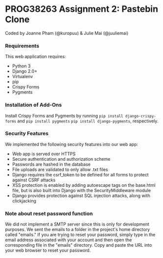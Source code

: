 # PROG38263 Assignment 2: Pastebin Clone
Coded by Joanne Pham (@kuropuu) & Julie Mai (@juuliemai)

### Requirements
This web application requires:
* Python 3
* Django 2.0+
* Virtualenv
* pip
* Crispy Forms
* Pygments

### Installation of Add-Ons
Install Crispy Forms and Pygments by running `pip install django-crispy-forms` and `pip install pygments` `pip install django-pygments`, respectively.

### Security Features
We implemented the following security features into our web app:
* Web app is served over HTTPS
* Secure authentication and authorization scheme
* Passwords are hashed in the database
* File uploads are validated to only allow .txt files
* Django requires the csrf_token to be defined for all forms to protect 
against CSRF attacks
* XSS protection is enabled by adding autoescape tags on the base.html file, but is also built into Django with the SecurityMiddleware module
* Django provides protection against SQL injection attacks, along with clickjacking

### Note about reset password function
We did not implement a SMTP server since this is only for development purposes. 
We sent the emails to a folder in the project's home directory called "emails." 
If you are trying to reset your password, simply type in the email address 
associated with your account and then open the corresponding file in the "emails" 
directory. Copy and paste the URL into your web browser to reset your password.
